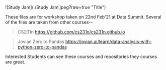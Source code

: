 ![Study Jam](./Study Jam.jpeg?raw=true "Title")

These files are for workshop taken on 22nd Feb'21 at Data Summit.
Several of the files are taken from other courses--
>CS231n https://github.com/cs231n/cs231n.github.io

>Jovian Zero to Pandas https://jovian.ai/learn/data-analysis-with-python-zero-to-pandas

Interested Students can see these courses and repositories they courses are great.

